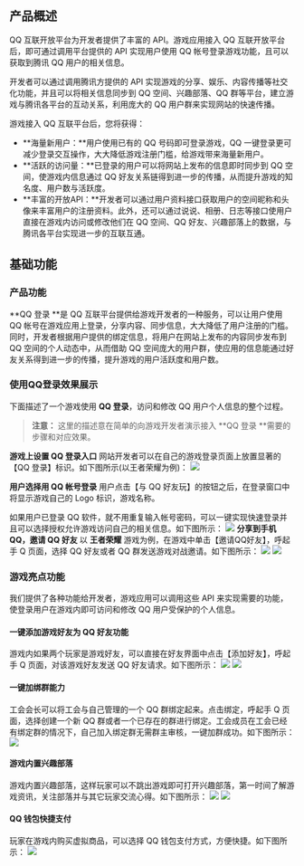 ## 产品概述
QQ 互联开放平台为开发者提供了丰富的 API。游戏应用接入 QQ 互联开放平台后，即可通过调用平台提供的 API 实现用户使用 QQ 帐号登录游戏功能，且可以获取到腾讯 QQ 用户的相关信息。

开发者可以通过调用腾讯方提供的 API 实现游戏的分享、娱乐、内容传播等社交化功能，并且可以将相关信息同步到 QQ 空间、兴趣部落、QQ 群等平台，建立游戏与腾讯各平台的互动关系，利用庞大的 QQ 用户群来实现网站的快速传播。

游戏接入 QQ 互联平台后，您将获得：
- **海量新用户：**用户使用已有的 QQ 号码即可登录游戏，QQ 一键登录更可减少登录交互操作，大大降低游戏注册门槛，给游戏带来海量新用户。
- **活跃的访问量：**已登录的用户可以将网站上发布的信息即时同步到 QQ 空间，使游戏内信息通过 QQ 好友关系链得到进一步的传播，从而提升游戏的知名度、用户数与活跃度。
- **丰富的开放API：**开发者可以通过用户资料接口获取用户的空间昵称和头像来丰富用户的注册资料。此外，还可以通过说说、相册、日志等接口使用户直接在游戏内访问或修改他们在 QQ 空间、QQ 好友、兴趣部落上的数据，与腾讯各平台实现进一步的互联互通。

## 基础功能
### 产品功能

**QQ 登录 **是 QQ 互联平台提供给游戏开发者的一种服务，可以让用户使用 QQ 帐号在游戏应用上登录，分享内容、同步信息，大大降低了用户注册的门槛。同时，开发者根据用户提供的绑定信息，将用户在网站上发布的内容同步发布到 QQ 空间的个人动态中，从而借助 QQ 空间庞大的用户群，使应用的信息能通过好友关系得到进一步的传播，提升游戏的用户活跃度和用户数。
### 使用QQ登录效果展示
下面描述了一个游戏使用 **QQ 登录**，访问和修改 QQ 用户个人信息的整个过程。
>**注意：**
>这里的描述意在简单的向游戏开发者演示接入 **QQ 登录 **需要的步骤和对应效果。

 **游戏上设置 QQ 登录入口**
网站开发者可以在自己的游戏登录页面上放置显著的【QQ 登录】标识。如下图所示(以王者荣耀为例)：
![](https://mc.qcloudimg.com/static/img/c1fcfe64c2413f59dd944f8648e633e8/image.png)

**用户选择用 QQ 帐号登录**
用户点击【与 QQ 好友玩】的按钮之后，在登录窗口中将显示游戏自己的 Logo 标识，游戏名称。

如果用户已登录 QQ 软件，就不用重复输入帐号密码，可以一键实现快速登录并且可以选择授权允许游戏访问自己的相关信息。如下图所示：
![](https://mc.qcloudimg.com/static/img/313f11a05b756228c6dcf4bed2ae087e/image.png)
**分享到手机 QQ，邀请 QQ 好友**
以 **王者荣耀** 游戏为例，在游戏中单击【邀请QQ好友】，呼起手 Q 页面，选择 QQ 好友或者 QQ 群发送游戏对战邀请。如下图所示：
![](https://mc.qcloudimg.com/static/img/d4939197ad96c880215d2ecf1cc8a2ba/image.png)
![](https://mc.qcloudimg.com/static/img/eec545261bbdae59060c94954581b1a2/image.png)
### 游戏亮点功能
我们提供了各种功能给开发者，游戏应用可以调用这些 API 来实现需要的功能，使登录用户在游戏内即可访问和修改 QQ 用户受保护的个人信息。
#### 一键添加游戏好友为 QQ 好友功能
游戏内如果两个玩家是游戏好友，可以直接在好友界面中点击【添加好友】，呼起手 Q 页面，对该游戏好友发送 QQ 好友请求。如下图所示：
![](https://mc.qcloudimg.com/static/img/3f9a9c88ebcbfac4b889c7610ee5081c/image.png)
![](https://mc.qcloudimg.com/static/img/f329659c5e159158f5507befe634e6f2/image.png)
#### 一键加绑群能力
工会会长可以将工会与自己管理的一个 QQ 群绑定起来。点击绑定，呼起手 Q 页面，选择创建一个新 QQ 群或者一个已存在的群进行绑定。工会成员在工会已经有绑定群的情况下，自己加入绑定群无需群主审核，一键加群成功。如下图所示：
![](https://mc.qcloudimg.com/static/img/142a0ab0f4022a643c624910fc92f64f/image.png)
#### 游戏内置兴趣部落
游戏内置兴趣部落，这样玩家可以不跳出游戏即可打开兴趣部落，第一时间了解游戏资讯，关注部落并与其它玩家交流心得。如下图所示：
![](https://mc.qcloudimg.com/static/img/3641cebc12b8fae8ea3b35a6ed837c43/image.png)
![](https://mc.qcloudimg.com/static/img/c507803f789604b1dd9227156cb3ec02/image.png)
#### QQ 钱包快捷支付
玩家在游戏内购买虚拟商品，可以选择 QQ 钱包支付方式，方便快捷。如下图所示：
![](https://mc.qcloudimg.com/static/img/0420ed6742ea1e03e268f1f0349c115d/image.png)
